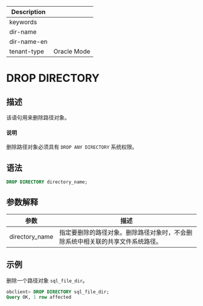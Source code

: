 | Description   |                 |
|---------------|-----------------|
| keywords      |                 |
| dir-name      |                 |
| dir-name-en   |                 |
| tenant-type   | Oracle Mode     |

# DROP DIRECTORY

## 描述

该语句用来删除路径对象。

  <main id="notice" type='explain'>
    <h4>说明</h4>
    <p>删除路径对象必须具有 <code>DROP ANY DIRECTORY</code> 系统权限。</p>
  </main>

## 语法

```sql
DROP DIRECTORY directory_name;
```

## 参数解释

|       参数       |                            描述                            |
|----------------|----------------------------------------------------------|
| directory_name | 指定要删除的路径对象。删除路径对象时，不会删除系统中相关联的共享文件系统路径。 |

## 示例

删除一个路径对象 `sql_file_dir`。

```sql
obclient> DROP DIRECTORY sql_file_dir;
Query OK, 1 row affected
```
